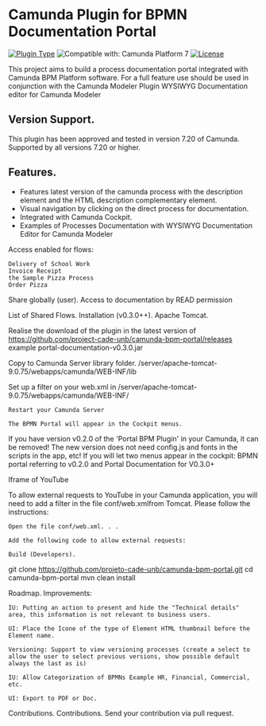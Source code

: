 # Camunda Plugin for BPMN Documentation Portal

[![Plugin Type](<https://img.shields.io/badge/Plugin_Type-BPMN_(Camunda_Platform_7)-orange.svg>)](#) ![Compatible with: Camunda Platform 7](https://img.shields.io/badge/Compatible%20with-Camunda%20Platform%207-26d07c) [![License](https://img.shields.io/badge/License-Apache%202.0-blue.svg)](https://opensource.org/licenses/Apache-2.0)

This project aims to build a process documentation portal integrated with Camunda BPM Platform software. For a full feature use should be used in conjunction with the Camunda Modeler Plugin WYSIWYG Documentation editor for Camunda Modeler

## Version Support.
This plugin has been approved and tested in version 7.20 of Camunda. Supported by all versions 7.20 or higher.

## Features.

- Features latest version of the camunda process with the description element and the HTML description complementary element.
- Visual navigation by clicking on the direct process for documentation.
- Integrated with Camunda Cockpit.
- Examples of Processes Documentation with WYSIWYG Documentation Editor for Camunda Modeler

Access enabled for flows:

    Delivery of School Work
    Invoice Receipt
    the Sample Pizza Process
    Order Pizza
    
Share globally (user).
Access to documentation by READ permission

List of Shared Flows.
Installation (v0.3.0++).
Apache Tomcat.

Realise the download of the plugin in the latest version of https://github.com/project-cade-unb/camunda-bpm-portal/releases example portal-documentation-v0.3.0.jar

Copy to Camunda Server library folder. /server/apache-tomcat-9.0.75/webapps/camunda/WEB-INF/lib

Set up a filter on your web.xml in /server/apache-tomcat-9.0.75/webapps/camunda/WEB-INF/



    Restart your Camunda Server

    The BPMN Portal will appear in the Cockpit menus.

If you have version v0.2.0 of the 'Portal BPM Plugin' in your Camunda, it can be removed! The new version does not need config.js and fonts in the scripts in the app, etc! If you will let two menus appear in the cockpit: BPMN portal referring to v0.2.0 and Portal Documentation for V0.3.0+

Iframe of YouTube

To allow external requests to YouTube in your Camunda application, you will need to add a filter in the file conf/web.xmlfrom Tomcat. Please follow the instructions:

    Open the file conf/web.xml. . .

    Add the following code to allow external requests:

    Build (Developers).

git clone https://github.com/projeto-cade-unb/camunda-bpm-portal.git
cd camunda-bpm-portal
mvn clean install

Roadmap.
Improvements:

    IU: Putting an action to present and hide the "Technical details" area, this information is not relevant to business users.

    UI: Place the Icone of the type of Element HTML thumbnail before the Element name.

    Versioning: Support to view versioning processes (create a select to allow the user to select previous versions, show possible default always the last as is)

    IU: Allow Categorization of BPMNs Example HR, Financial, Commercial, etc.

    UI: Export to PDF or Doc.

Contributions. Contributions.
Send your contribution via pull request.


